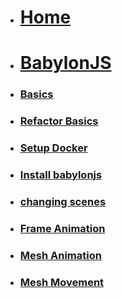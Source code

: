 <!-- docs/_sidebar.md -->

* [<h1>Home</h1>](/)
* [<h1>BabylonJS</h1>](/Block_3/README.md)
* [<h3>Basics</h3>](Block_3/section_1/html5_intro.md)
* [<h3>Refactor Basics</h3>](Block_3/section_1b/refactor.md)
* [<h3>Setup Docker</h3>](Block_3/section_2/setup.md)
* [<h3>Install babylonjs</h3>](Block_3/section_3/section_3.md)
* [<h3>changing scenes</h3>](Block_3/section_4/section_4.md)

* [<h3>Frame Animation</h3>](Block_3/section_6/section_6.md)
* [<h3>Mesh Animation</h3>](Block_3/section_7/section_7.md)
* [<h3>Mesh Movement</h3>](Block_3/section_9/section_9.md)
<!--
* [<h3>Environments</h3>](Block_3/section_2/section_2.md)
* [<h3>Player Movement and Interaction</h3>](Block_3/section_3/section_3.md)
* [<h3>Sprite Animation</h3>](Block_1/section_4/section_4.md) 
* [<h3>Player Mechanics</h3>](Block_1/section_5/section_5.md) 
* [<h3>Physics, particles emitters and shaders</h3>](Block_1/section_6/section_6.md) 
* [<h3>User Interface</h3>](Block_1/section_7/section_8.md) 
* [<h3>Sprite Animation</h3>](Block_1/section_8/section_8.md) 

* [<h3>Village scenes</h3>](Block_3/section_5/section_5.md)
->